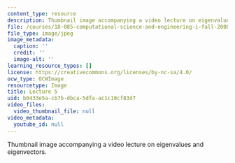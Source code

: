```yaml
---
content_type: resource
description: Thumbnail image accompanying a video lecture on eigenvalues and eigenvectors.
file: /courses/18-085-computational-science-and-engineering-i-fall-2008/b0433e5acb7bdbca5dfaac1c10cf83d7_5.jpg
file_type: image/jpeg
image_metadata:
  caption: ''
  credit: ''
  image-alt: ''
learning_resource_types: []
license: https://creativecommons.org/licenses/by-nc-sa/4.0/
ocw_type: OCWImage
resourcetype: Image
title: Lecture 5
uid: b0433e5a-cb7b-dbca-5dfa-ac1c10cf83d7
video_files:
  video_thumbnail_file: null
video_metadata:
  youtube_id: null
---
```

Thumbnail image accompanying a video lecture on eigenvalues and eigenvectors.
